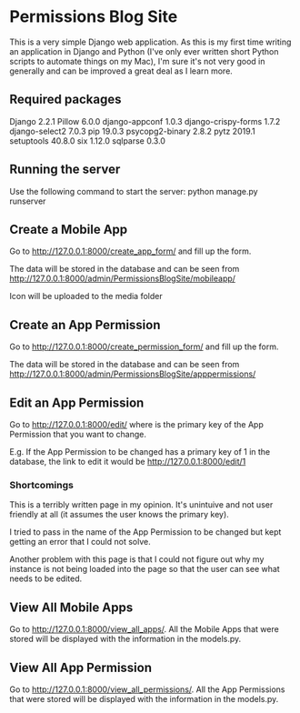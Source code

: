 # Permissions Blog Site

This is a very simple Django web application. As this is my first time writing an application in Django and Python (I've only ever written short Python scripts to automate things on my Mac), I'm sure it's not very good in generally and can be improved a great deal as I learn more.

## Required packages

Django 2.2.1
Pillow 6.0.0
django-appconf 1.0.3
django-crispy-forms 1.7.2
django-select2 7.0.3
pip 19.0.3
psycopg2-binary 2.8.2
pytz 2019.1
setuptools 40.8.0
six 1.12.0
sqlparse 0.3.0

## Running the server

Use the following command to start the server: python manage.py runserver

## Create a Mobile App

Go to http://127.0.0.1:8000/create_app_form/ and fill up the form.

The data will be stored in the database and can be seen from http://127.0.0.1:8000/admin/PermissionsBlogSite/mobileapp/

Icon will be uploaded to the media folder

## Create an App Permission

Go to http://127.0.0.1:8000/create_permission_form/ and fill up the form.

The data will be stored in the database and can be seen from http://127.0.0.1:8000/admin/PermissionsBlogSite/apppermissions/

## Edit an App Permission

Go to http://127.0.0.1:8000/edit/<pk> where <pk> is the primary key of the App Permission that you want to change.


E.g. If the App Permission to be changed has a primary key of 1 in the database, the link to edit it would be http://127.0.0.1:8000/edit/1

### Shortcomings

This is a terribly written page in my opinion. It's unintuive and not user friendly at all (it assumes the user knows the primary key).

I tried to pass in the name of the App Permission to be changed but kept getting an error that I could not solve.

Another problem with this page is that I could not figure out why my instance is not being loaded into the page so that the user can see what needs to be edited.

## View All Mobile Apps

Go to http://127.0.0.1:8000/view_all_apps/. All the Mobile Apps that were stored will be displayed with the information in the models.py.

## View All App Permission

Go to http://127.0.0.1:8000/view_all_permissions/. All the App Permissions that were stored will be displayed with the information in the models.py.